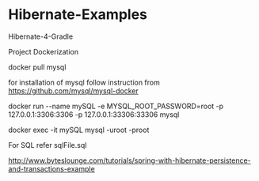 # Hibernate-Examples
Hibernate-4-Gradle

Project Dockerization  

docker pull mysql

for installation of mysql follow instruction from 
https://github.com/mysql/mysql-docker


docker run --name mySQL -e MYSQL_ROOT_PASSWORD=root -p 127.0.0.1:3306:3306 -p 127.0.0.1:33306:33306 mysql

docker exec -it mySQL mysql -uroot -proot

For SQL refer sqlFile.sql

http://www.byteslounge.com/tutorials/spring-with-hibernate-persistence-and-transactions-example